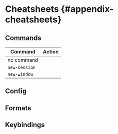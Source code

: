 # Cheatsheets {#appendix-cheatsheets}

## Commands

| Command       | Action                                                 |
|---------------|--------------------------------------------------------|
| no command    |                                                        |
| `new-session` |                                                        |
| `new-window`  |                                                        |

## Config

## Formats

## Keybindings
